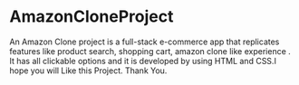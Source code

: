 # AmazonCloneProject
An Amazon Clone project is a full-stack e-commerce app that replicates features like product search, shopping cart, amazon clone like experience . It has  all clickable options and it is developed by using HTML and CSS.I hope you will Like this Project. Thank You.
